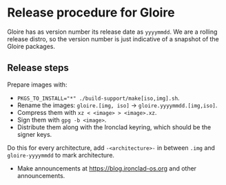 # Release procedure for Gloire

Gloire has as version number its release date as `yyyymmdd`. We are a rolling
release distro, so the version number is just indicative of a snapshot of
the Gloire packages.

## Release steps

Prepare images with:

- `PKGS_TO_INSTALL="*" ./build-support/make[iso,img].sh`.
- Rename the images: `gloire.[img, iso]` -> `gloire.yyyymmdd.[img,iso]`.
- Compress them with `xz < <image> > <image>.xz`.
- Sign them with `gpg -b <image>`.
- Distribute them along with the Ironclad keyring, which should be the signer
keys.

Do this for every architecture, add `-<architecture>-` in between `.img` and
`gloire-yyyymmdd` to mark architecture.

- Make announcements at https://blog.ironclad-os.org and other announcements.
